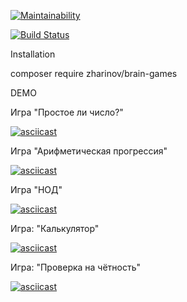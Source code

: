 
[![Maintainability](https://api.codeclimate.com/v1/badges/a99a88d28ad37a79dbf6/maintainability)](https://codeclimate.com/github/codeclimate/codeclimate/maintainability)

[![Build Status](https://travis-ci.org/zharinovkv/php-project-lvl1.svg?branch=master)](https://travis-ci.org/zharinovkv/php-project-lvl1)

Installation

composer require zharinov/brain-games

DEMO

Игра "Простое ли число?"

[![asciicast](https://asciinema.org/a/263027.svg)](https://asciinema.org/a/263027)

Игра "Арифметическая прогрессия"

[![asciicast](https://asciinema.org/a/263026.svg)](https://asciinema.org/a/263026)

Игра "НОД"

[![asciicast](https://asciinema.org/a/263025.svg)](https://asciinema.org/a/263025)

Игра: "Калькулятор"

[![asciicast](https://asciinema.org/a/263024.svg)](https://asciinema.org/a/263024)

Игра: "Проверка на чётность"

[![asciicast](https://asciinema.org/a/263022.svg)](https://asciinema.org/a/263022)


